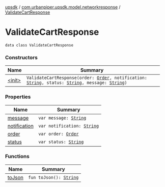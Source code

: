 [upsdk](../../index.md) / [com.urbanpiper.upsdk.model.networkresponse](../index.md) / [ValidateCartResponse](./index.md)

# ValidateCartResponse

`data class ValidateCartResponse`

### Constructors

| Name | Summary |
|---|---|
| [&lt;init&gt;](-init-.md) | `ValidateCartResponse(order: `[`Order`](../../com.urbanpiper.upsdk.model/-order/index.md)`, notification: `[`String`](https://kotlinlang.org/api/latest/jvm/stdlib/kotlin/-string/index.html)`, status: `[`String`](https://kotlinlang.org/api/latest/jvm/stdlib/kotlin/-string/index.html)`, message: `[`String`](https://kotlinlang.org/api/latest/jvm/stdlib/kotlin/-string/index.html)`)` |

### Properties

| Name | Summary |
|---|---|
| [message](message.md) | `var message: `[`String`](https://kotlinlang.org/api/latest/jvm/stdlib/kotlin/-string/index.html) |
| [notification](notification.md) | `var notification: `[`String`](https://kotlinlang.org/api/latest/jvm/stdlib/kotlin/-string/index.html) |
| [order](order.md) | `var order: `[`Order`](../../com.urbanpiper.upsdk.model/-order/index.md) |
| [status](status.md) | `var status: `[`String`](https://kotlinlang.org/api/latest/jvm/stdlib/kotlin/-string/index.html) |

### Functions

| Name | Summary |
|---|---|
| [toJson](to-json.md) | `fun toJson(): `[`String`](https://kotlinlang.org/api/latest/jvm/stdlib/kotlin/-string/index.html) |
